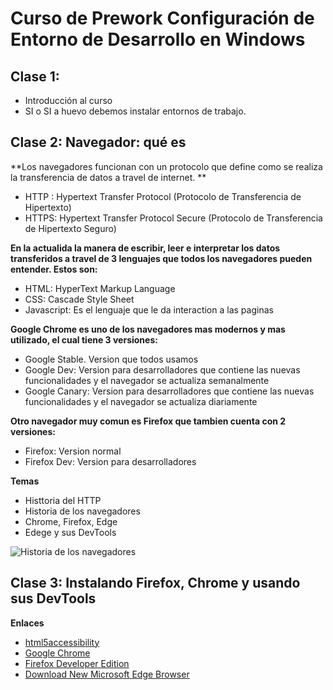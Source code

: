 # Curso de Prework Configuración de Entorno de Desarrollo en Windows

## Clase 1: 
- Introducción al curso 
- SI o SI  a huevo debemos instalar entornos de trabajo. 

## Clase 2:  Navegador: qué es

**Los navegadores funcionan con un protocolo que define como se realiza la transferencia de datos a travel de internet. **

- HTTP : Hypertext Transfer Protocol (Protocolo de Transferencia de Hipertexto)
- HTTPS: Hypertext Transfer Protocol Secure (Protocolo de Transferencia de Hipertexto Seguro)

**En la actualida la manera de escribir, leer e interpretar los datos transferidos a travel de 3 lenguajes que todos los navegadores pueden entender. Estos son:**

- HTML: HyperText Markup Language
- CSS: Cascade Style Sheet
- Javascript: Es el lenguaje que le da interaction a las paginas

**Google Chrome es uno de los navegadores mas modernos y mas utilizado, el cual tiene 3 versiones:**

- Google Stable. Version que todos usamos
- Google Dev: Version para desarrolladores que contiene las nuevas funcionalidades y el navegador se actualiza semanalmente
- Google Canary: Version para desarrolladores que contiene las nuevas funcionalidades y el navegador se actualiza diariamente

**Otro navegador muy comun es Firefox que tambien cuenta con 2 versiones:**

- Firefox: Version normal
- Firefox Dev: Version para desarrolladores

**Temas**
- Histtoria del HTTP 
- Historia de los navegadores 
- Chrome, Firefox, Edge 
- Edege y sus  DevTools 

![Historia de los navegadores](./info/infografia-historia-navegadores.png)


## Clase 3: Instalando Firefox, Chrome y usando sus DevTools
  
  **Enlaces**
  - [html5accessibility](https://www.html5accessibility.com/)
  - [Google Chrome](https://www.google.com/chrome/browser/index.html)
  - [Firefox Developer Edition](https://www.mozilla.org/en-US/firefox/developer/)
  - [Download New Microsoft Edge Browser](https://www.microsoft.com/edge)
